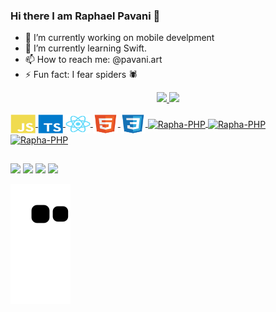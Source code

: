 ### Hi there I am Raphael Pavani 👋

- 🔭 I’m currently working on mobile develpment
- 🌱 I’m currently learning Swift.
- 📫 How to reach me: @pavani.art
- ⚡ Fun fact: I fear spiders 🕷️



<div align="center">
  <a href="https://github.com/raphaelpavani">
  <img height="180em" src="https://github-readme-stats.vercel.app/api?username=raphaelpavani&show_icons=true&theme=dracula&include_all_commits=true&count_private=true"/>
  <img height="180em" src="https://github-readme-stats.vercel.app/api/top-langs/?username=raphaelpavani&layout=compact&langs_count=7&theme=dracula"/>
</div>

  <div style="display: inline_block"><br>
  <img align="center" alt="Rapha-Js" height="30" width="40" src="https://raw.githubusercontent.com/devicons/devicon/master/icons/javascript/javascript-plain.svg">
  <img align="center" alt="Rapha-Ts" height="30" width="40" src="https://raw.githubusercontent.com/devicons/devicon/master/icons/typescript/typescript-plain.svg">
  <img align="center" alt="Rapha-React" height="30" width="40" src="https://raw.githubusercontent.com/devicons/devicon/master/icons/react/react-original.svg">
  <img align="center" alt="Rapha-HTML" height="30" width="40" src="https://raw.githubusercontent.com/devicons/devicon/master/icons/html5/html5-original.svg">
  <img align="center" alt="Rapha-CSS" height="30" width="40" src="https://raw.githubusercontent.com/devicons/devicon/master/icons/css3/css3-original.svg">
  <img align="center" alt="Rapha-PHP" height="50" width="50" src="https://cdn.jsdelivr.net/gh/devicons/devicon/icons/php/php-original.svg">
  <img align="center" alt="Rapha-PHP" height="35" width="50" src="https://cdn.jsdelivr.net/gh/devicons/devicon/icons/nodejs/nodejs-original.svg">
  <img align="center" alt="Rapha-PHP" height="35" width="45" src="https://cdn.jsdelivr.net/gh/devicons/devicon/icons/swift/swift-original.svg">
    
  ##
    
<div> 
  <a href="https://instagram.com/pavani.art" target="_blank"><img src="https://img.shields.io/badge/-Instagram-%23E4405F?style=for-the-badge&logo=instagram&logoColor=white" target="_blank"></a>
 	<a href="https://www.twitch.tv/raphaelpavani" target="_blank"><img src="https://img.shields.io/badge/Twitch-9146FF?style=for-the-badge&logo=twitch&logoColor=white" target="_blank"></a>
  <a href = "mailto:raphaelpavani@gmail.com"><img src="https://img.shields.io/badge/-Gmail-%23333?style=for-the-badge&logo=gmail&logoColor=white" target="_blank"></a>
  <a href="https://www.linkedin.com/in/raphael-pavani-duarte-da-silva-733640111/" target="_blank"><img src="https://img.shields.io/badge/-LinkedIn-%230077B5?style=for-the-badge&logo=linkedin&logoColor=white" target="_blank"></a> 
 
  ![Snake animation](https://github.com/raphaelpavani/raphaelpavani/blob/output/github-contribution-grid-snake.svg)
  
 
</div>
    
   


